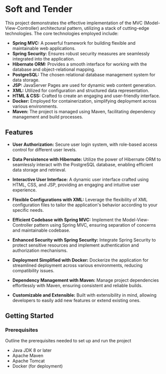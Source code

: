 # Soft and Tender

This project demonstrates the effective implementation of the MVC (Model-View-Controller) architectural pattern, utilizing a stack of cutting-edge technologies. The core technologies employed include:

- **Spring MVC:** A powerful framework for building flexible and maintainable web applications.
- **Spring Security:** Ensures robust security measures are seamlessly integrated into the application.
- **Hibernate ORM:** Provides a smooth interface for working with the database and object-relational mapping.
- **PostgreSQL:** The chosen relational database management system for data storage.
- **JSP:** JavaServer Pages are used for dynamic web content generation.
- **XML:** Utilized for configuration and structured data representation.
- **HTML & CSS:** Crafted to create an engaging and user-friendly interface.
- **Docker:** Employed for containerization, simplifying deployment across various environments.
- **Maven:** The project is managed using Maven, facilitating dependency management and build processes.

## Features

- **User Authorization:** Secure user login system, with role-based access control for different user levels.

- **Data Persistence with Hibernate:** Utilize the power of Hibernate ORM to seamlessly interact with the PostgreSQL database, enabling efficient data storage and retrieval.

- **Interactive User Interface:** A dynamic user interface crafted using HTML, CSS, and JSP, providing an engaging and intuitive user experience.

- **Flexible Configurations with XML:** Leverage the flexibility of XML configuration files to tailor the application's behavior according to your specific needs.

- **Efficient Codebase with Spring MVC:** Implement the Model-View-Controller pattern using Spring MVC, ensuring separation of concerns and maintainable codebase.

- **Enhanced Security with Spring Security:** Integrate Spring Security to protect sensitive resources and implement authentication and authorization mechanisms.

- **Deployment Simplified with Docker:** Dockerize the application for streamlined deployment across various environments, reducing compatibility issues.

- **Dependency Management with Maven:** Manage project dependencies effortlessly with Maven, ensuring consistent and reliable builds.

- **Customizable and Extensible:** Built with extensibility in mind, allowing developers to easily add new features or extend existing ones.

## Getting Started

### Prerequisites

Outline the prerequisites needed to set up and run the project

- Java JDK 8 or later
- Apache Maven
- Apache Tomcat
- Docker (for deployment)
